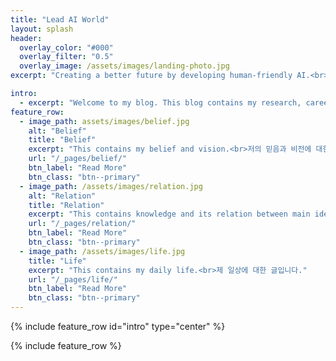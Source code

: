 ```yaml
---
title: "Lead AI World"
layout: splash
header:
  overlay_color: "#000"
  overlay_filter: "0.5"
  overlay_image: /assets/images/landing-photo.jpg
excerpt: "Creating a better future by developing human-friendly AI.<br>I study AI and Consciousness.<br>인간 친화적인 AI를 개발하여 보다 나은 미래를 만듭니다.<br>저는 인공지능과 의식을 연구합니다."

intro: 
  - excerpt: "Welcome to my blog. This blog contains my research, career and daily life.<br>I hope I can give you a lot of help and motivation.<br>제 블로그에 오신 것을 환영합니다. 이 블로그는 제 연구, 커리어, 일상생활을 담고 있습니다.<br>제가 많은 도움과 동기를 줄 수 있길 소망합니다."
feature_row:
  - image_path: assets/images/belief.jpg
    alt: "Belief"
    title: "Belief"
    excerpt: "This contains my belief and vision.<br>저의 믿음과 비전에 대한 글입니다."
    url: "/_pages/belief/"
    btn_label: "Read More"
    btn_class: "btn--primary"
  - image_path: /assets/images/relation.jpg
    alt: "Relation"
    title: "Relation"
    excerpt: "This contains knowledge and its relation between main ideas.<br>제 공부 기록입니다."
    url: "/_pages/relation/"
    btn_label: "Read More"
    btn_class: "btn--primary"
  - image_path: /assets/images/life.jpg
    title: "Life"
    excerpt: "This contains my daily life.<br>제 일상에 대한 글입니다."
    url: "/_pages/life/"
    btn_label: "Read More"
    btn_class: "btn--primary"
---
```


{% include feature_row id="intro" type="center" %}

{% include feature_row %}
